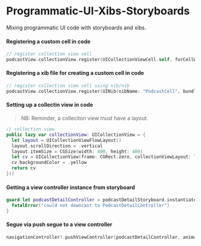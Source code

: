 # Programmatic-UI-Xibs-Storyboards

Mixing programmatic UI code with storyboards and xibs.

#### Registering a custom cell in code 

```swift 
// register collection view cell
podcastView.collectionView.register(UICollectionViewCell.self, forCellWithReuseIdentifier: "podcastCell")
```

#### Registering a xib file for creating a custom cell in code 

```swift 
// register collection view cell using xib/nib
podcastView.collectionView.register(UINib(nibName: "PodcastCell", bundle: nil), forCellWithReuseIdentifier: "podcastCell")
```

#### Setting up a collectin view in code

> NB: Reminder, a colleciton view must have a layout. 

```swift 
// collection view
public lazy var collectionView: UICollectionView = {
  let layout = UICollectionViewFlowLayout()
  layout.scrollDirection = .vertical
  layout.itemSize = CGSize(width: 400, height: 400)
  let cv = UICollectionView(frame: CGRect.zero, collectionViewLayout: layout)
  cv.backgroundColor = .yellow
  return cv
}()
```


#### Getting a view controller instance from storyboard 

```swift 
guard let podcastDetailController = podcastDetailStoryboard.instantiateViewController(identifier: "PodcastDetailController") as? PodcastDetailController else {
  fatalError("could not downcast to PodcastDetailController")
}
```


#### Segue via push segue to a view controller 

```swift 
navigationController?.pushViewController(podcastDetailController, animated: true)
```
